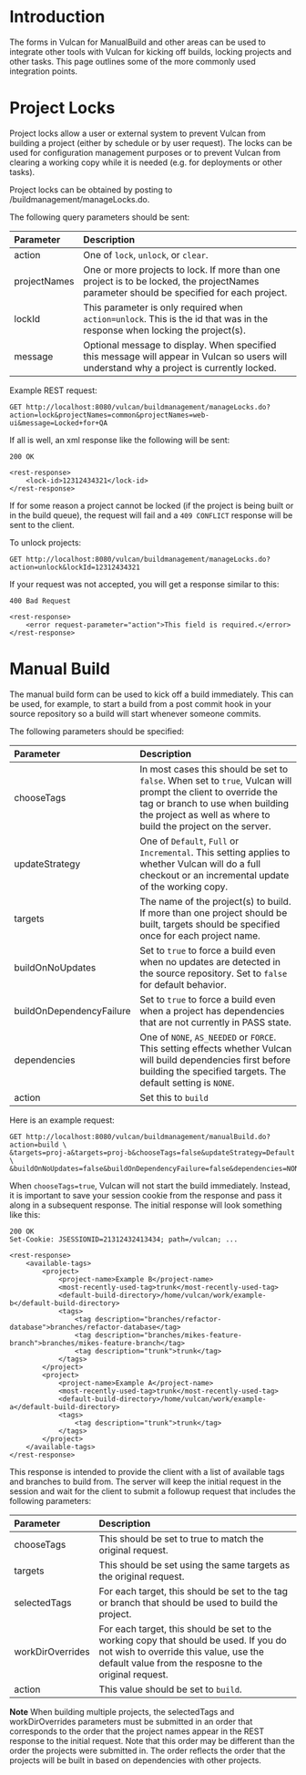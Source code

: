# Introduction #

The forms in Vulcan for ManualBuild and other areas can be used to integrate other tools with Vulcan for kicking off builds, locking projects and other tasks.  This page outlines some of the more commonly used integration points.

# Project Locks #

Project locks allow a user or external system to prevent Vulcan from building a project (either by schedule or by user request).  The locks can be used for configuration management purposes or to prevent Vulcan from clearing a working copy while it is needed (e.g. for deployments or other tasks).

Project locks can be obtained by posting to /buildmanagement/manageLocks.do.

The following query parameters should be sent:

| Parameter | Description |
|:----------|:------------|
| action    | One of `lock`, `unlock`, or `clear`. |
| projectNames | One or more projects to lock.  If more than one project is to be locked, the projectNames parameter should be specified for each project. |
| lockId    | This parameter is only required when `action=unlock`.  This is the id that was in the response when locking the project(s). |
| message   | Optional message to display.  When specified this message will appear in Vulcan so users will understand why a project is currently locked.  |

Example REST request:

```
GET http://localhost:8080/vulcan/buildmanagement/manageLocks.do?action=lock&projectNames=common&projectNames=web-ui&message=Locked+for+QA
```

If all is well, an xml response like the following will be sent:

```
200 OK

<rest-response>
    <lock-id>12312434321</lock-id>
</rest-response>
```

If for some reason a project cannot be locked (if the project is being built or in the build queue), the request will fail and a `409 CONFLICT` response will be sent to the client.

To unlock projects:

```
GET http://localhost:8080/vulcan/buildmanagement/manageLocks.do?action=unlock&lockId=12312434321
```

If your request was not accepted, you will get a response similar to this:

```
400 Bad Request

<rest-response>
    <error request-parameter="action">This field is required.</error>
</rest-response>
```

# Manual Build #

The manual build form can be used to kick off a build immediately.  This can be used, for example, to start a build from a post commit hook in your source repository so a build will start whenever someone commits.

The following parameters should be specified:

| Parameter | Description |
|:----------|:------------|
| chooseTags | In most cases this should be set to `false`.  When set to `true`, Vulcan will prompt the client to override the tag or branch to use when building the project as well as where to build the project on the server. |
| updateStrategy | One of `Default`, `Full` or `Incremental`.  This setting applies to whether Vulcan will do a full checkout or an incremental update of the working copy. |
| targets   | The name of the project(s) to build.  If more than one project should be built, targets should be specified once for each project name. |
| buildOnNoUpdates | Set to `true` to force a build even when no updates are detected in the source repository.  Set to `false` for default behavior. |
| buildOnDependencyFailure | Set to `true` to force a build even when a project has dependencies that are not currently in PASS state. |
| dependencies | One of `NONE`, `AS_NEEDED` or `FORCE`.  This setting effects whether Vulcan will build dependencies first before building the specified targets. The default setting is `NONE`. |
| action    | Set this to `build` |

Here is an example request:
```
GET http://localhost:8080/vulcan/buildmanagement/manualBuild.do?action=build \
&targets=proj-a&targets=proj-b&chooseTags=false&updateStrategy=Default \
&buildOnNoUpdates=false&buildOnDependencyFailure=false&dependencies=NONE
```

When `chooseTags=true`, Vulcan will not start the build immediately.  Instead, it is important to save your session cookie from the response and pass it along in a subsequent response.  The initial response will look something like this:

```
200 OK
Set-Cookie: JSESSIONID=21312432413434; path=/vulcan; ...

<rest-response>
    <available-tags>
        <project>
            <project-name>Example B</project-name>
            <most-recently-used-tag>trunk</most-recently-used-tag>
            <default-build-directory>/home/vulcan/work/example-b</default-build-directory>
            <tags>
                <tag description="branches/refactor-database">branches/refactor-database</tag>
                <tag description="branches/mikes-feature-branch">branches/mikes-feature-branch</tag>
                <tag description="trunk">trunk</tag>
            </tags>
        </project>
        <project>
            <project-name>Example A</project-name>
            <most-recently-used-tag>trunk</most-recently-used-tag>
            <default-build-directory>/home/vulcan/work/example-a</default-build-directory>
            <tags>
                <tag description="trunk">trunk</tag>
            </tags>
        </project>
    </available-tags>
</rest-response>
```

This response is intended to provide the client with a list of available tags and branches to build from.  The server will keep the initial request in the session and wait for the client to submit a followup request that includes the following parameters:

| Parameter | Description |
|:----------|:------------|
| chooseTags | This should be set to true to match the original request. |
| targets   | This should be set using the same targets as the original request. |
| selectedTags | For each target, this should be set to the tag or branch that should be used to build the project. |
| workDirOverrides | For each target, this should be set to the working copy that should be used.  If you do not wish to override this value, use the default value from the resposne to the original request. |
| action    | This value should be set to `build`. |

**Note** When building multiple projects, the selectedTags and workDirOverrides parameters must be submitted in an order that corresponds to the order that the project names appear in the REST response to the initial request.  Note that this order may be different than the order the projects were submitted in.  The order reflects the order that the projects will be built in based on dependencies with other projects.